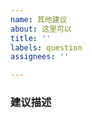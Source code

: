 ```yaml
---
name: 其他建议
about: 这里可以
title: ''
labels: question
assignees: ''

---
```


<!--
您好，感谢您对「MDUT」的支持，您提的建议与发现的 Bug 将会对我们改进非常有用。

在提 issue 之前，我建议您可以先在 issue 列表中使用搜索功能确保不存在相同或者类似的 issue。
确定不存在相似的 issue 之后，我需要占用您几分钟时间来填一些最基础的问题。

Thanks!
-->

### 建议描述
<!--
    简单描述即可，该注释提交时可以删除
-->
